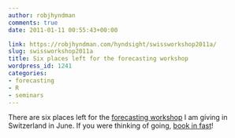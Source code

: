 ```yaml
---
author: robjhyndman
comments: true
date: 2011-01-11 00:55:43+00:00

link: https://robjhyndman.com/hyndsight/swissworkshop2011a/
slug: swissworkshop2011a
title: Six places left for the forecasting workshop
wordpress_id: 1241
categories:
- forecasting
- R
- seminars
---
```


There are six places left for the [forecasting workshop](https://robjhyndman.com/hyndsight/swissworkshop2011/) I am giving in Switzerland in June. If you were thinking of going, [book in fast](https://robjhyndman.com/hyndsight/swissworkshop2011/)!
